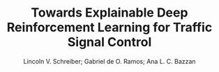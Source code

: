 ---
paperId: 26
author: Lincoln V. Schreiber; Gabriel de O. Ramos; Ana L. C. Bazzan
publicationauthor: Schreiber, L. V. et al.
title: Towards Explainable Deep Reinforcement Learning for Traffic Signal Control
pdf: paper_26.pdf
poster: poster_26.png
pitch: https://www.youtube.com/watch?v=HA1i7CFChu0&list=PLFHvi5sdWF5VqqqQvVC5SuBY7ecSgqequ&index=23
type: Oral
topic: Deep Learning
category: Extended Abstract
link: https://research.latinxinai.org/papers/icml/2021/pdf/paper_26.pdf
conference: icml
year: 2021
tags: icml-2021
location: Virtual
---